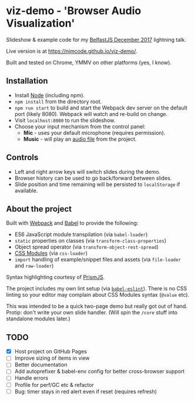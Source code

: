 # viz-demo - 'Browser Audio Visualization'

Slideshow & example code for my [BelfastJS December 2017](https://www.meetup.com/Belfast-JS/events/245183528) lightning talk.

Live version is at https://njmcode.github.io/viz-demo/.

Built and tested on Chrome, YMMV on other platforms (yes, I know).

## Installation

- Install [Node](https://nodejs.org/en/) (including npm).
- `npm install` from the directory root.
- `npm run start` to build and start the Webpack dev server on the default port (likely 8080). Webpack will watch and re-build on change.
- Visit `localhost:8080` to run the slideshow.
- Choose your input mechanism from the control panel:
  - **Mic** - uses your default microphone (requires permission).
  - **Music** - will play an [audio file](https://freepd.com/Electronic/Rain%20-%20remastered) from the project.

## Controls

- Left and right arrow keys will switch slides during the demo.
- Browser history can be used to go back/forward between slides.
- Slide position and time remaining will be persisted to `localStorage` if available.

## About the project

Built with [Webpack](https://webpack.js.org/) and [Babel](https://babeljs.io/) to provide the following:

- ES6 JavaScript module transpilation (via `babel-loader`)
- `static` properties on classes (via `transform-class-properties`)
- Object spread operator (via `transform-object-rest-spread`)
- [CSS Modules](https://github.com/css-modules/css-modules) (via `css-loader`)
- `import` handling of example/snippet files and assets (via `file-loader` and `raw-loader`)

Syntax highlighting courtesy of [PrismJS](http://prismjs.com/).

The project includes my own lint setup (via [`babel-eslint`](https://github.com/babel/babel-eslint)). There is no CSS linting so your editor may complain about CSS Modules syntax (`@value` etc).

This was intended to be a quick two-page demo but really got out of hand. Protip: don't write your own slide handler. (Will spin the `/core` stuff into standalone modules later.)

## TODO

- [X] Host project on GitHub Pages
- [ ] Improve sizing of items in view
- [ ] Better documentation
- [ ] Add autoprefixer & babel-env config for better cross-browser support
- [ ] Handle errors
- [ ] Profile for perf/GC etc & refactor
- [ ] Bug: timer stays in red alert even if reset (requires refresh)
